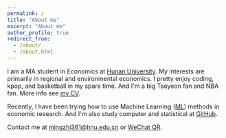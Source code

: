 ```yaml
---
permalink: /
title: "About me"
excerpt: "About me"
author_profile: true
redirect_from: 
  - /about/
  - /about.html
---
```


I am a MA student in Economics at [Hunan University](https://baike.baidu.com/item/%E6%B9%96%E5%8D%97%E5%A4%A7%E5%AD%A6/179157 "湖南大学"). My interests are primarily in regional and environmental economics. I pretty enjoy coding, kpop, and basketball in my spare time. And I'm a big Taeyeon fan and NBA fan. More info see [my CV](files/mingzhi_zhong_cv.pdf "个人简历"). 

Recently, I have been trying how to use Machine Learning ([ML](https://www.zhihu.com/question/37870042])) methods in economic research. And I'm also study computer and statistical at [GitHub](https://github.com/). 

Contact me at [mingzhi361@hnu.edu.cn](https://orcid.org/0009-0006-3937-1185) or [WeChat QR](images/weixinQR.png). 
